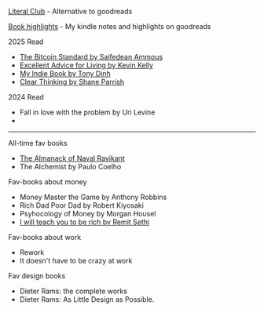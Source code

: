 
[Literal Club](https://literal.club/iosipratama) - Alternative to goodreads

[Book highlights](https://www.goodreads.com/notes/152145572-iosi-pratama) - My kindle notes and highlights on goodreads

2025 Read
- [The Bitcoin Standard by Saifedean Ammous](https://saifedean.com/tbs)
- [Excellent Advice for Living by Kevin Kelly](https://kk.org/books/excellent-advice-for-living)
- [My Indie Book by Tony Dinh](https://www.myindiebook.com/)
- [Clear Thinking by Shane Parrish]()


2024 Read
- Fall in love with the problem by Uri Levine 
- 

--- 

All-time fav books
- [The Almanack of Naval Ravikant](https://www.navalmanack.com/)
- The Alchemist by Paulo Coelho

Fav-books about money 
- Money Master the Game by Anthony Robbins
- Rich Dad Poor Dad by Robert Kiyosaki
- Psyhocology of Money by Morgan Housel
- [I will teach you to be rich by Remit Sethi](https://www.iwillteachyoutoberich.com/i-will-teach-you-to-be-rich-second-edition/)

Fav-books about work  
- Rework
- It doesn't have to be crazy at work

Fav design books
- Dieter Rams: the complete works
- Dieter Rams: As Little Design as Possible.